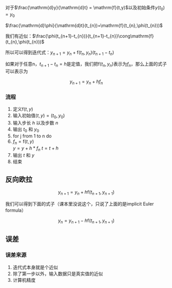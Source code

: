 对于$\frac{\mathrm{d}y}{\mathrm{d}t} = \mathrm{f}(t,y)$以及初始条件$y(t_{0})=y_{0}$

$\frac{\mathrm{d}\phi}{\mathrm{d}t}(t_{n})=\mathrm{f}(t_{n},\phi(t_{n}))$

我们有近似：$\frac{\phi(t_{n+1}-t_{n})}{t_{n+1}-t_{n}}\cong\mathrm{f}(t_{n},\phi(t_{n}))$

所以可以得到迭代式：$y_{n+1} = y_{n} + \mathrm{f}(t_{n},y_{n})(t_{n+1}-t_{n})$

如果对于任意n，$t_{n+1}-t_{n}=h$是定值，我们把$\mathrm{f}(t_{n},y_{n})$表示为$f_{n}$，那么上面的式子可以表示为

$$y_{n+1} = y_{n} + hf_{n}$$

### 流程

1. 定义$\mathrm{f}(t,y)$
2. 输入初始值$(t,y)=(t_{0},y_{0})$
3. 输入步长 $h$ 以及步数 $n$
4. 输出 $t_{0}$ 和 $y_{0}$
5. for j from 1 to n do
6. $f_{n} = \mathrm{f}(t,y)$  
    $y = y + h*f_{n}$
    $t = t + h$
7. 输出 $t$ 和 $y$
8. 结束

## 反向欧拉

$$y_{n+1} = y_{n} + h\mathrm{f}(t_{n+1},y_{n+1})$$

我们可以得到下面的式子（课本里没说这个，只说了上面的是implicit Euler formula）

$$y_{n} = y_{n+1} - h\mathrm{f}(t_{n+1},y_{n+1})$$

## 误差

### 误差来源

1. 迭代式本身就是个近似
2. 除了第一步以外，输入数据只是真实值的近似
3. 计算机精度

